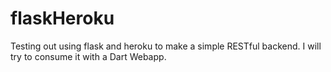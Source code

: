 flaskHeroku
===========

Testing out using flask and heroku to make a simple RESTful backend.  I will try to consume it with a Dart Webapp.


